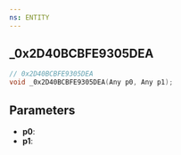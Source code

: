```yaml
---
ns: ENTITY
---
```

## _0x2D40BCBFE9305DEA

```c
// 0x2D40BCBFE9305DEA
void _0x2D40BCBFE9305DEA(Any p0, Any p1);
```

## Parameters
* **p0**:
* **p1**:
